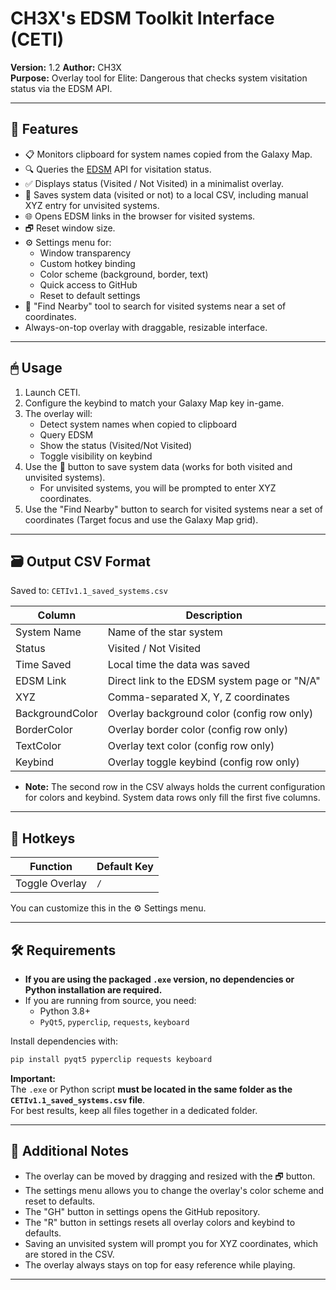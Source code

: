 # CH3X's EDSM Toolkit Interface (CETI)

**Version:** 1.2 
**Author:** CH3X  
**Purpose:** Overlay tool for Elite: Dangerous that checks system visitation status via the EDSM API.

---

## 🚀 Features

- 📋 Monitors clipboard for system names copied from the Galaxy Map.
- 🔍 Queries the [EDSM](https://www.edsm.net/) API for visitation status.
- ✅ Displays status (Visited / Not Visited) in a minimalist overlay.
- 💾 Saves system data (visited or not) to a local CSV, including manual XYZ entry for unvisited systems.
- 🌐 Opens EDSM links in the browser for visited systems.
- 🗗 Reset window size.
- ⚙️ Settings menu for:
  - Window transparency
  - Custom hotkey binding
  - Color scheme (background, border, text)
  - Quick access to GitHub
  - Reset to default settings
- 🔎 "Find Nearby" tool to search for visited systems near a set of coordinates.
- Always-on-top overlay with draggable, resizable interface.

---

## 🖱 Usage

1. Launch CETI.
2. Configure the keybind to match your Galaxy Map key in-game.
3. The overlay will:
   - Detect system names when copied to clipboard
   - Query EDSM
   - Show the status (Visited/Not Visited)
   - Toggle visibility on keybind
4. Use the 💾 button to save system data (works for both visited and unvisited systems).
   - For unvisited systems, you will be prompted to enter XYZ coordinates.
5. Use the "Find Nearby" button to search for visited systems near a set of coordinates (Target focus and use the Galaxy Map grid).

---

## 🗃 Output CSV Format

Saved to: `CETIv1.1_saved_systems.csv`

| Column           | Description                                 |
|------------------|---------------------------------------------|
| System Name      | Name of the star system                     |
| Status           | Visited / Not Visited                       |
| Time Saved       | Local time the data was saved               |
| EDSM Link        | Direct link to the EDSM system page or "N/A"|
| XYZ              | Comma-separated X, Y, Z coordinates         |
| BackgroundColor  | Overlay background color (config row only)  |
| BorderColor      | Overlay border color (config row only)      |
| TextColor        | Overlay text color (config row only)        |
| Keybind          | Overlay toggle keybind (config row only)    |

- **Note:** The second row in the CSV always holds the current configuration for colors and keybind. System data rows only fill the first five columns.

---

## 🧩 Hotkeys

| Function        | Default Key |
|-----------------|-------------|
| Toggle Overlay  |     `/`     |

You can customize this in the ⚙️ Settings menu.

---

## 🛠 Requirements

- **If you are using the packaged `.exe` version, no dependencies or Python installation are required.**
- If you are running from source, you need:
  - Python 3.8+
  - `PyQt5`, `pyperclip`, `requests`, `keyboard`

Install dependencies with:

```bash
pip install pyqt5 pyperclip requests keyboard
```

**Important:**  
The `.exe` or Python script **must be located in the same folder as the `CETIv1.1_saved_systems.csv` file**.  
For best results, keep all files together in a dedicated folder.

---

## 📝 Additional Notes

- The overlay can be moved by dragging and resized with the 🗗 button.
- The settings menu allows you to change the overlay's color scheme and reset to defaults.
- The "GH" button in settings opens the GitHub repository.
- The "R" button in settings resets all overlay colors and keybind to defaults.
- Saving an unvisited system will prompt you for XYZ coordinates, which are stored in the CSV.
- The overlay always stays on top for easy reference while playing.

---
